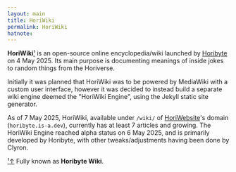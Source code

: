 ```yaml
---
layout: main
title: HoriWiki
permalink: HoriWiki
hatnote:
---
```


**HoriWiki**[&sup1;](#notec1) is an open-source online encyclopedia/wiki launched by [Horibyte](Horibyte) on 4 May 2025. Its main purpose is documenting meanings of inside jokes to random things from the Horiverse.

Initially it was planned that HoriWiki was to be powered by MediaWiki with a custom user interface, however it was decided to instead build a separate wiki engine deemed the "HoriWiki Engine", using the Jekyll static site generator.

As of 7 May 2025, HoriWiki, available under `/wiki/` of [HoriWebsite](HoriWebsite)'s domain (`horibyte.is-a.dev`), currently has at least 7 articles and growing. The HoriWiki Engine reached alpha status on 6 May 2025, and is primarily developed by Horibyte, with other tweaks/adjustments having been done by Clyron.

<p id="note"><a href="#notec1" id="notec1">&sup1;<span></span>&uparrow;</a> Fully known as <b>Horibyte Wiki</b>.</p>
